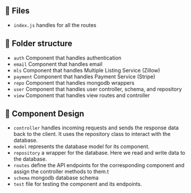 ## :open_file_folder: Files

- `index.js` handles for all the routes

## :open_file_folder: Folder structure

- `auth` Component that handles authentication
- `email` Component that handles email
- `mls` Component that handles Multiple Listing Service (Zillow)
- `payment` Component that handles Payment Service (Stripe)
- `repo` Component that handles mongodb wrappers
- `user` Component that handles user controller, schema, and repository
- `view` Component that handles view routes and controller

## :art: Component Design

- `controller` handles incoming requests and sends the response data back to the client. It uses the repository class to interact with the database.
- `model` represents the database model for its component.
- `repository` a wrapper for the database. Here we read and write data to the database.
- `routes` define the API endpoints for the corresponding component and assign the controller methods to them.t
- `schema` mongodb database schema
- `test` file for testing the component and its endpoints.
